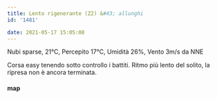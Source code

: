 ```yaml
---
title: Lento rigenerante (Z2) &#43; allunghi
id: '1481'

date: 2021-05-17 15:05:08
---
```


Nubi sparse, 21°C, Percepito 17°C, Umidità 26%, Vento 3m/s da NNE

Corsa easy tenendo sotto controllo i battiti. Ritmo più lento del solito, la ripresa non è ancora terminata.

<!-- ![image](/images/2021/08/20210517-activity-map_hu0b07b3c14fe91e1405ef795c3f5fe1ef_95269_700x0_resize_box_3.png) -->

#### map
